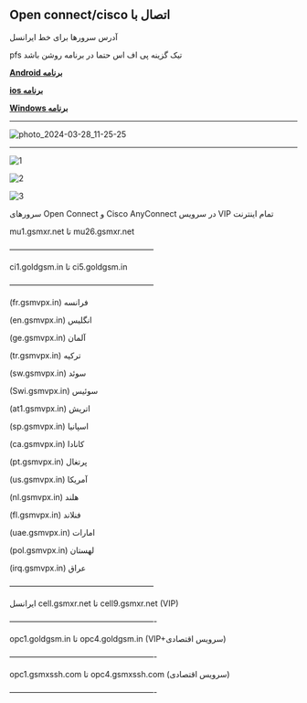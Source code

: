 **Open connect/cisco اتصال با**
---
آدرس سرورها برای خط ایرانسل

 pfs تیک گزینه پی اف اس حتما در برنامه روشن باشد
 
 
[**Android برنامه**](https://my.uupload.ir/dl/dxVmrv5r) 

[**ios برنامه**](https://apps.apple.com/us/app/cisco-secure-client/id1135064690)

[**Windows برنامه**](https://my.uupload.ir/dl/kjgxYnVv)

---
![photo_2024-03-28_11-25-25](https://github.com/mostafacpr/Myvpn/assets/120664716/8f7150c9-6966-4130-acb4-00f4c312da68)


 ---
 
![1](https://github.com/mostafacpr/Myvpn/assets/120664716/13f73dc8-ffcb-4415-b6df-de23414b9680)

 ![2](https://github.com/mostafacpr/Myvpn/assets/120664716/faba9472-886c-4ec7-af49-067c273bf1d2)


![3](https://github.com/mostafacpr/Myvpn/assets/120664716/32752831-4a2c-4e73-aa87-466b72d85e36)


سرورهای Open Connect و Cisco AnyConnect در سرویس VIP
تمام اینترنت

mu1.gsmxr.net تا mu26.gsmxr.net 

——————————————————

ci1.goldgsm.in تا ci5.goldgsm.in

——————————————————

(fr.gsmvpx.in) فرانسه 

(en.gsmvpx.in) انگلیس 

(ge.gsmvpx.in) آلمان 

(tr.gsmvpx.in) ترکیه 

(sw.gsmvpx.in) سوئد 

(Swi.gsmvpx.in) سوئیس 

(at1.gsmvpx.in) اتریش 

(sp.gsmvpx.in) اسپانیا 

(ca.gsmvpx.in) کانادا 

(pt.gsmvpx.in) پرتغال 

(us.gsmvpx.in) آمریکا 

(nl.gsmvpx.in) هلند 

(fl.gsmvpx.in) فنلاند 

(uae.gsmvpx.in) امارات 

(pol.gsmvpx.in) لهستان

(irq.gsmvpx.in) عراق

——————————————————

ایرانسل
cell.gsmxr.net تا cell9.gsmxr.net (VIP)


——————————————————-

opc1.goldgsm.in تا opc4.goldgsm.in (VIP+سرویس اقتصادی)

——————————————————-

opc1.gsmxssh.com تا opc4.gsmxssh.com (سرویس اقتصادی)

——————————————————-
